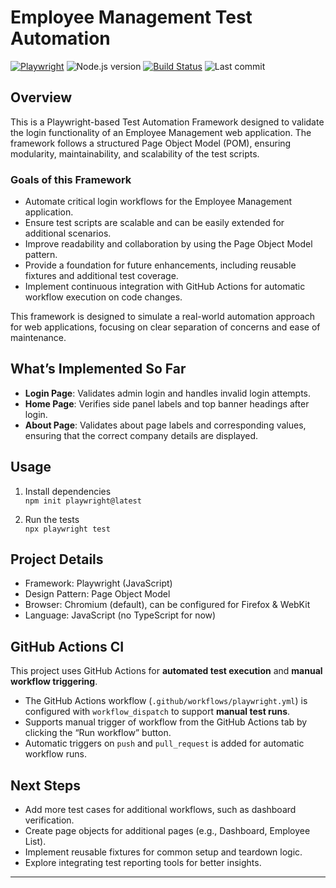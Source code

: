 # Employee Management Test Automation

[![Playwright](https://img.shields.io/badge/Playwright-JS-green?logo=playwright&logoColor=white)](https://playwright.dev/)
![Node.js version](https://img.shields.io/badge/Node.js->=18-blue)
[![Build Status](https://github.com/anandavii/employeeMgmtAutoamtion/actions/workflows/playwright.yml/badge.svg)](https://github.com/anandavii/employeeMgmtAutoamtion/actions/workflows/playwright.yml)
![Last commit](https://img.shields.io/github/last-commit/anandavii/employeeMgmtAutoamtion)


## Overview

This is a Playwright-based Test Automation Framework designed to validate the login functionality of an Employee Management web application. The framework follows a structured Page Object Model (POM), ensuring modularity, maintainability, and scalability of the test scripts.

### Goals of this Framework

- Automate critical login workflows for the Employee Management application.
- Ensure test scripts are scalable and can be easily extended for additional scenarios.
- Improve readability and collaboration by using the Page Object Model pattern.
- Provide a foundation for future enhancements, including reusable fixtures and additional test coverage.
- Implement continuous integration with GitHub Actions for automatic workflow execution on code changes.

This framework is designed to simulate a real-world automation approach for web applications, focusing on clear separation of concerns and ease of maintenance.

## What’s Implemented So Far

- **Login Page**: Validates admin login and handles invalid login attempts.
- **Home Page**: Verifies side panel labels and top banner headings after login.
- **About Page**: Validates about page labels and corresponding values, ensuring that the correct company details are displayed.


## Usage

1. Install dependencies  
`npm init playwright@latest`

2. Run the tests  
`npx playwright test`


## Project Details

- Framework: Playwright (JavaScript)
- Design Pattern: Page Object Model
- Browser: Chromium (default), can be configured for Firefox & WebKit
- Language: JavaScript (no TypeScript for now)

## GitHub Actions CI

This project uses GitHub Actions for **automated test execution** and **manual workflow triggering**.

- The GitHub Actions workflow (`.github/workflows/playwright.yml`) is configured with `workflow_dispatch` to support **manual test runs**.
- Supports manual trigger of workflow from the GitHub Actions tab by clicking the “Run workflow” button.
- Automatic triggers on `push` and `pull_request` is added for automatic workflow runs.

## Next Steps
- Add more test cases for additional workflows, such as dashboard verification.
- Create page objects for additional pages (e.g., Dashboard, Employee List).
- Implement reusable fixtures for common setup and teardown logic.
- Explore integrating test reporting tools for better insights.

---
